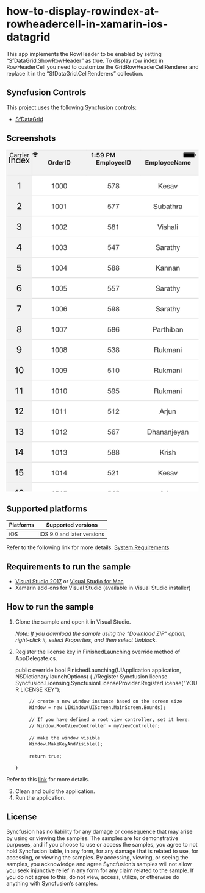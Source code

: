 # how-to-display-rowindex-at-rowheadercell-in-xamarin-ios-datagrid

This app implements the RowHeader to be enabled by setting “SfDataGrid.ShowRowHeader” as true. To display row index in RowHeaderCell you need to customize the GridRowHeaderCellRenderer and replace it in the “SfDataGrid.CellRenderers” collection. 

## Syncfusion Controls

This project uses the following Syncfusion controls:

* [SfDataGrid](https://www.syncfusion.com/xamarin-ui-controls/datagrid)

## Screenshots

![RowHeader](DisplayRowIndex\DisplayRowIndex\Screenshots\SfDataGrid.png)


## Supported platforms

| Platforms | Supported versions |
| --------- | ------------------ |
| iOS | iOS 9.0 and later versions |

Refer to the following link for more details: 
[System Requirements](https://help.syncfusion.com/xamarin/installation-and-upgrade/system-requirements)

## Requirements to run the sample

* [Visual Studio 2017](https://visualstudio.microsoft.com/downloads/) or [Visual Studio for Mac](https://visualstudio.microsoft.com/vs/mac/)
* Xamarin add-ons for Visual Studio (available in Visual Studio installer)

## How to run the sample

1. Clone the sample and open it in Visual Studio.

   *Note: If you download the sample using the "Download ZIP" option, right-click it, select Properties, and then select Unblock.*

2. Register the license key in FinishedLaunching override method of AppDelegate.cs.

      public override bool FinishedLaunching(UIApplication application, NSDictionary launchOptions)
      {
      	    //Register Syncfusion license
      	    Syncfusion.Licensing.SyncfusionLicenseProvider.RegisterLicense("YOUR LICENSE KEY");
      
      	    // create a new window instance based on the screen size
      	    Window = new UIWindow(UIScreen.MainScreen.Bounds);
      
          	// If you have defined a root view controller, set it here:
      	    // Window.RootViewController = myViewController;
      
      	    // make the window visible
      	    Window.MakeKeyAndVisible();
      
      	    return true;
      }

Refer to this [link](https://help.syncfusion.com/common/essential-studio/licensing/license-key#xamarinios) for more details.

3. Clean and build the application.
4. Run the application.

## License

Syncfusion has no liability for any damage or consequence that may arise by using or viewing the samples. The samples are for demonstrative purposes, and if you choose to use or access the samples, you agree to not hold Syncfusion liable, in any form, for any damage that is related to use, for accessing, or viewing the samples. By accessing, viewing, or seeing the samples, you acknowledge and agree Syncfusion’s samples will not allow you seek injunctive relief in any form for any claim related to the sample. If you do not agree to this, do not view, access, utilize, or otherwise do anything with Syncfusion’s samples.
